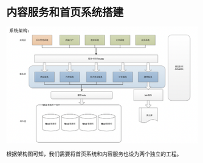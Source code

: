 # 内容服务和首页系统搭建

![](../../../.gitbook/assets/image%20%2870%29.png)

根据架构图可知，我们需要将首页系统和内容服务也设为两个独立的工程。



